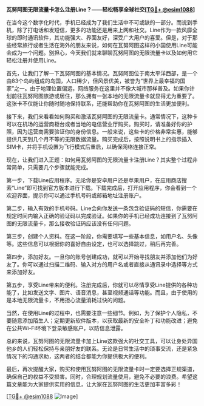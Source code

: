 **瓦努阿图无限流量卡怎么注册Line？——轻松畅享全球社交[[TG💪+ @esim1088](https://t.me/s/esim1088)]**

在当今这个数字化时代，手机已经成为了我们生活中不可或缺的一部分。而说到手机，除了打电话和发短信，更多的功能还是用来上网和社交。Line作为一款风靡全球的即时通讯软件，其功能强大、界面友好，深受广大用户的喜爱。但是，对于那些经常旅行或者生活在海外的朋友来说，如何在瓦努阿图这样的小国使用Line可能会成为一个问题。别担心，今天我们就来聊聊瓦努阿图的无限流量卡以及如何用它轻松注册并使用Line。

首先，让我们了解一下瓦努阿图的基本情况。瓦努阿图位于南太平洋西部，是一个由83个岛屿组成的岛国，人口稀少，但风景优美，被誉为“世界上最幸福的国家”之一。由于地理位置偏远，网络服务在这里并不像大城市那样普及。如果你计划前往瓦努阿图旅游或居住，那么拥有一张本地的无限流量卡就显得尤为重要了。这张卡不仅能让你随时随地保持联系，还能帮助你在瓦努阿图的生活更加便利。

接下来，我们来看看如何购买和激活瓦努阿图的无限流量卡。通常情况下，这种卡可以在机场的运营商柜台或者当地的电信营业厅购买。购买时，请准备好你的护照，因为运营商需要验证你的身份信息。一般来说，这些卡的价格非常实惠，能够提供几天到几个月不等的无限数据流量。购买完成后，按照说明书上的指示插入SIM卡，并将手机设置为飞行模式后重启，以确保网络连接正常。

现在，让我们进入正题：如何用瓦努阿图的无限流量卡注册Line？其实整个过程非常简单，只需要几个步骤就能完成。

第一步，下载Line应用程序。无论你是安卓用户还是苹果用户，在应用商店搜索“Line”即可找到官方版本进行下载。下载完成后，打开应用程序，你会看到一个欢迎界面，提示你可以通过手机号码或邮箱地址注册账户。

第二步，输入有效的手机号码。Line会向你发送一条包含验证码的短信，你需要在规定时间内输入正确的验证码以完成验证。如果你的手机已经成功连接到了瓦努阿图的无限流量卡，那么接收验证码应该没有任何问题。

第三步，创建个人资料。在这一阶段，你需要填写一些基本信息，如用户名、头像等。这些信息可以根据你的喜好自由设定，也可以选择跳过，稍后再完善。

第四步，添加好友。一旦你的账号创建成功，就可以开始寻找朋友并添加他们为好友了。你可以通过扫描二维码、输入对方的用户名或者直接从通讯录中选择等方式来添加好友。

第五步，享受Line带来的便利。注册完成后，你就可以尽情享受Line提供的各种功能了，比如发送文字、图片、语音消息，甚至视频通话等功能。而且，由于使用的是本地无限流量卡，不用担心流量消耗过快的问题。

当然，在使用Line的过程中，也需要注意一些细节。例如，为了保护个人隐私，不要随意添加陌生人；定期更新软件版本，以获取最新的安全补丁和功能改进；避免在公共Wi-Fi环境下登录敏感账户，以防信息泄露。

总的来说，瓦努阿图的无限流量卡加上Line这款强大的社交工具，可以让身处异国他乡的人们轻松保持与亲朋好友的联系。无论是日常生活中的琐事交流，还是紧急情况下的沟通求助，这两者的结合都能为你提供极大的便利。

最后，再次提醒大家，购买和使用瓦努阿图的无限流量卡时一定要选择正规渠道，确保自己的权益不受损害。同时，合理规划流量使用，避免不必要的浪费。希望这篇文章能为大家提供实用的信息，让大家在瓦努阿图的生活更加丰富多彩！

[[TG💪+ @esim1088](https://t.me/s/esim1088) ![Image](https://i.postimg.cc/4NQfJmqS/Snipaste-2025-05-13-00-14-12.png)]
